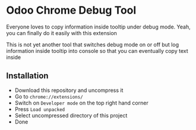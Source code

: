 # Odoo Chrome Debug Tool
Everyone loves to copy information inside tooltip under debug mode. Yeah, you can finally do it easily with this extension

This is not yet another tool that switches debug mode on or off but log information inside tooltip into console so that you can eventually copy text inside

## Installation
 - Download this repository and uncompress it
 - Go to `chrome://extensions/`
 - Switch on `Developer mode` on the top right hand corner
 - Press `Load unpacked`
 - Select uncompressed directory of this project
 - Done
